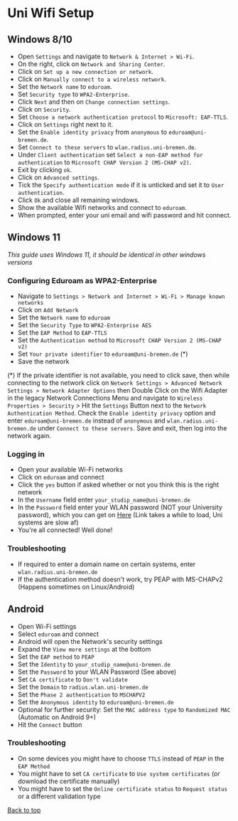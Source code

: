 
<h1 id="uni-wifi-setup">Uni Wifi Setup</h1>

## Windows 8/10

- Open `Settings` and navigate to `Network & Internet > Wi-Fi`.
- On the right, click on `Network and Sharing Center`.
- Click on `Set up a new connection or network`.
- Click on `Manually connect to a wireless network`.
- Set the `Network name` to `eduroam`.
- Set `Security type` to `WPA2-Enterprise`.
- Click `Next` and then on `Change connection settings`.
- Click on `Security`.
- Set `Choose a network authentication protocol` to `Microsoft: EAP-TTLS`.
- Click on `Settings` right next to it.
- Set the `Enable identity privacy` from `anonymous` to `eduroam@uni-bremen.de`.
- Set `Connect to these servers` to `wlan.radius.uni-bremen.de`.
- Under `Client authentication` set `Select a non-EAP method for authentication` to `Microsoft CHAP Version 2 (MS-CHAP v2)`.
- Exit by clicking `ok`.
- Click on `Advanced settings`.
- Tick the `Specify authentication mode` if it is unticked and set it to `User authentication`.
- Click `Ok` and close all remaining windows.
- Show the available Wifi networks and connect to `eduroam`.
- When prompted, enter your uni email and wifi password and hit connect.

## Windows 11

*This guide uses Windows 11, it should be identical in other windows versions*

### Configuring Eduroam as WPA2-Enterprise

- Navigate to `Settings > Network and Internet > Wi-Fi > Manage known networks`
- Click on `Add Network`
- Set the `Network name` to `eduroam`
- Set the `Security Type` to `WPA2-Enterprise AES`
- Set the `EAP Method` to `EAP-TTLS`
- Set the `Authentication method` to `Microsoft CHAP Version 2 (MS-CHAP v2)`
- Set `Your private identifier` to `eduroam@uni-bremen.de` (*)
- Save the network

(*) If the private identifier is not available, you need to click save, then while connecting to the network click on `Network Settings > Advanced Network Settings > Network Adapter Options` then Double Click on the Wifi Adapter in the legacy Network Connections Menu and navigate to `Wireless Properties > Security` > Hit the `Settings` Button next to the `Network Authentication Method`. Check the `Enable identity privacy` option and enter `eduroam@uni-bremen.de` instead of `anonymous` and `wlan.radius.uni-bremen.de` under `Connect to these servers`. Save and exit, then log into the network again.

### Logging in

- Open your available Wi-Fi networks
- Click on `eduroam` and connect
- Click the `yes` button if asked whether or not you think this is the right network
- In the `Username` field enter `your_studip_name@uni-bremen.de`
- In the `Password` field enter your WLAN password (NOT your University password), which you can get on <a href="https://oracle-web.zfn.uni-bremen.de/secure/wlanpw">Here</a> (Link takes a while to load, Uni systems are slow af)
- You're all connected! Well done!

### Troubleshooting

- If required to enter a domain name on certain systems, enter `wlan.radius.uni-bremen.de`
- If the authentication method doesn't work, try PEAP with MS-CHAPv2 (Happens sometimes on Linux/Android)

## Android

- Open Wi-Fi settings
- Select `eduroam` and connect
- Android will open the Network's security settings
- Expand the `View more settings` at the bottom
- Set the `EAP method` to `PEAP`
- Set the `Identity` to `your_studip_name@uni-bremen.de`
- Set the `Password` to your WLAN Password (See above)
- Set `CA certificate` to `Don't validate`
- Set the `Domain` to `radius.wlan.uni-bremen.de`
- Set the `Phase 2 authentication` to `MSCHAPV2`
- Set the `Anonymous identity` to `eduroam@uni-bremen.de`
- Optional for further security: Set the `MAC address type` to `Randomized MAC` (Automatic on Android 9+)
- Hit the `Connect` button

### Troubleshooting

- On some devices you might have to choose `TTLS` instead of `PEAP` in the `EAP Method`
- You might have to set `CA certificate` to `Use system certificates` (or download the certificate manually)
- You might have to set the `Online certificate status` to `Request status` or a different validation type

<a href="#uni-wifi-setup">Back to top</a>
